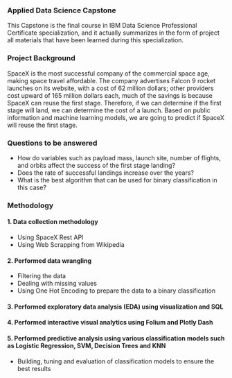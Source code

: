 ### Applied Data Science Capstone
This Capstone is the final course in IBM Data Science Professional Certificate specialization, and it actually summarizes in the form of project all materials that have been learned during this specialization.

###  Project Background
SpaceX is the most successful company of the commercial space age, making space travel affordable. The company advertises Falcon 9 rocket launches on its website, with a cost of 62 million dollars; other providers cost upward of 165 million dollars each, much of the savings is because SpaceX can reuse the first stage. Therefore, if we can determine if the first stage will land, we can determine the cost of a launch. Based on public information and machine learning models, we are going to predict if SpaceX will reuse the first stage.

### Questions to be answered
- How do variables such as payload mass, launch site, number of flights, and orbits affect the success of the first stage landing?
- Does the rate of successful landings increase over the years?
- What is the best algorithm that can be used for binary classification in this case?

### Methodology
#### 1. Data collection methodology
  - Using SpaceX Rest API
  - Using Web Scrapping from Wikipedia
#### 2. Performed data wrangling
  - Filtering the data
  - Dealing with missing values
  - Using One Hot Encoding to prepare the data to a binary classification
#### 3. Performed exploratory data analysis (EDA) using visualization and SQL
#### 4. Performed interactive visual analytics using Folium and Plotly Dash
#### 5. Performed predictive analysis using various classification models such as Logistic Regression, SVM, Decision Trees and KNN 
  - Building, tuning and evaluation of classification models to ensure the best results
